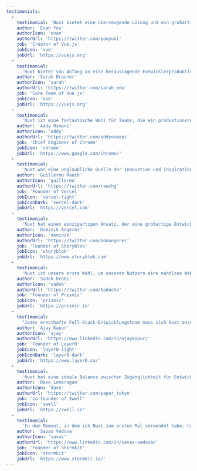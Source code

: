 ```yaml
---
testimonials:
  -
    testimonial: 'Nuxt bietet eine überzeugende Lösung und ein großartiges Ökosystem, um Ihnen zu helfen, Vue-Apps zu entwickeln, die performant und SEO-freundlich sind.'
    author: 'Evan You'
    authorIcon: 'evan'
    authorUrl: 'https://twitter.com/youyuxi'
    job: 'Creator of Vue.js'
    jobIcon: 'vue'
    jobUrl: 'https://vuejs.org'
  -
    testimonial:
      'Nuxt bietet von Anfang an eine herausragende Entwicklerproduktivität, -erfahrung und -leistung.<br/> Es gibt so viel Liebe zum Detail, dass die Teams alles zur Hand haben, um alle Arten von Anwendungen produktiv zu entwickeln.'
    author: 'Sarah Drasner'
    authorIcon: 'sarah'
    authorUrl: 'https://twitter.com/sarah_edo'
    job: 'Core Team of Vue.js'
    jobIcon: 'vue'
    jobUrl: 'https://vuejs.org'
  -
    testimonial:
      'Nuxt ist eine fantastische Wahl für Teams, die ein produktionsreifes Produkt im Web entwickeln. Es zielt darauf ab, Performance-Best-Practices einzubauen und gleichzeitig exzellente Vue.js DX zu erhalten.'
    author: 'Addy Osmani'
    authorIcon: 'addy'
    authorUrl: 'https://twitter.com/addyosmani'
    job: 'Chief Engineer of Chrome'
    jobIcon: 'chrome'
    jobUrl: 'https://www.google.com/chrome/'
  -
    testimonial:
      'Nuxt war eine unglaubliche Quelle der Innovation und Inspiration für Entwickler und Framework-Autoren gleichermaßen. Es war erstaunlich, das Wachstum in Webprojekten aller Größenordnungen im Internet zu beobachten.'
    author: 'Guillermo Rauch'
    authorIcon: 'guillermo'
    authorUrl: 'https://twitter.com/rauchg'
    job: 'Founder of Vercel'
    jobIcon: 'vercel-light'
    jobIconDark: 'vercel-dark'
    jobUrl: 'https://vercel.com'
  -
    testimonial:
      'Nuxt hat einen einzigartigen Ansatz, der eine großartige Entwicklererfahrung mit wieder verwendbaren, vollständig integrierten Funktionen kombiniert, die die Entwicklung und Leistung Ihrer nächsten Website oder Anwendung beschleunigen.'
    author: 'Dominik Angerer'
    authorIcon: 'dominik'
    authorUrl: 'https://twitter.com/domangerer'
    job: 'Founder of Storyblok'
    jobIcon: 'storyblok'
    jobUrl: 'https://www.storyblok.com'
  -
    testimonial:
      'Nuxt ist unsere erste Wahl, um unseren Nutzern eine nahtlose Website-Entwicklung zu ermöglichen. Seine Einfachheit und progressive Lernkurve machen es zu unserer idealen Wahl für SliceMachine.'
    author: 'Sadek Drobi'
    authorIcon: 'sadek'
    authorUrl: 'https://twitter.com/Sadache'
    job: 'Founder of Prismic'
    jobIcon: 'prismic'
    jobUrl: 'https://prismic.io'
  -
    testimonial:
      "Jedes ernsthafte Full-Stack-Entwicklungsteam muss sich Nuxt ansehen. Die Entwicklerproduktivität von Vue in Kombination mit dem serverseitigen Rendering von Nuxt ist die Grundlage für schnell ladende Websites, die Benutzer begeistern und die Geschwindigkeit des Teams verbessern."
    author: 'Ajay Kapur'
    authorIcon: 'ajay'
    authorUrl: 'https://www.linkedin.com/in/ajaykapur/'
    job: 'Founder of Layer0'
    jobIcon: 'layer0-light'
    jobIconDark: 'layer0-dark'
    jobUrl: 'https://www.layer0.co/'
  -
    testimonial:
      'Nuxt hat eine ideale Balance zwischen Zugänglichkeit für Entwickler, die neu in JAMstack sind, und Leistung für erfahrene Teams, die an komplexen Anwendungen arbeiten. Die Module und die erstklassige Integration mit dem Rest des Vue-Ökosystems sorgen für einen hervorragenden DX.'
    author: 'Dave Loneragan'
    authorIcon: 'dave'
    authorUrl: 'https://twitter.com/paper_tokyo'
    job: 'Co-founder of Swell'
    jobIcon: 'swell'
    jobUrl: 'https://swell.is'
  -
    testimonial:
      'In dem Moment, in dem ich Nuxt zum ersten Mal verwendet habe, habe ich mich in die Software verliebt. Abgesehen von der Skalierbarkeit, der Leistung und der Erfahrung der Entwickler, ist auch das Team dahinter fantastisch. Vielen Dank für die Entwicklung eines so großartigen Frameworks, das unser Leben viel einfacher macht!'
    author: 'Savas Vedova'
    authorIcon: 'savas'
    authorUrl: 'https://www.linkedin.com/in/savas-vedova/'
    job: 'Founder of Stormkit'
    jobIcon: 'stormkit'
    jobUrl: 'https://www.stormkit.io/'
---
```

